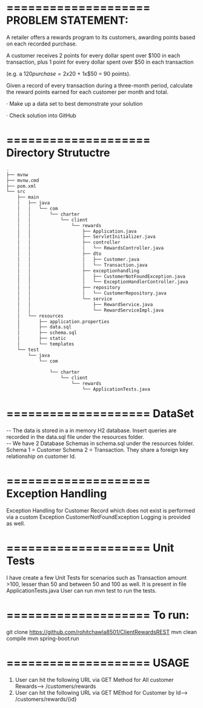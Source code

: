 
====================
PROBLEM STATEMENT:
====================

A retailer offers a rewards program to its customers, awarding points based on each recorded purchase. 

A customer receives 2 points for every dollar spent over $100 in each transaction, plus 1 point for every dollar spent over $50 in each transaction

(e.g. a $120 purchase = 2x$20 + 1x$50 = 90 points).

Given a record of every transaction during a three-month period, calculate the reward points earned for each customer per month and total. 

·  Make up a data set to best demonstrate your solution

·  Check solution into GitHub



====================
Directory Strutuctre
====================



```bash
.
├── mvnw
├── mvnw.cmd
├── pom.xml
└── src
    ├── main
    │   ├── java
    │   │   └── com
    │   │       └── charter
    │   │           └── client
    │   │               └── rewards
    │   │                   ├── Application.java
    │   │                   ├── ServletInitializer.java
    │   │                   ├── controller
    │   │                   │   └── RewardsController.java
    │   │                   ├── dto
    │   │                   │   ├── Customer.java
    │   │                   │   └── Transaction.java
    │   │                   ├── exceptionhandling
    │   │                   │   ├── CustomerNotFoundException.java
    │   │                   │   └── ExceptionHandlerController.java
    │   │                   ├── repository
    │   │                   │   └── CustomerRepository.java
    │   │                   └── service
    │   │                       ├── RewardService.java
    │   │                       └── RewardServiceImpl.java
    │   └── resources
    │       ├── application.properties
    │       ├── data.sql
    │       ├── schema.sql
    │       ├── static
    │       └── templates
    └── test
        └── java
            └── com
            
                └── charter
                    └── client
                        └── rewards
                            └── ApplicationTests.java

```

====================
DataSet
====================
-- The data is stored in a in memory H2 database. Insert queries are recorded in the data.sql file under the resources folder.  
-- We have 2 Database Schemas in schema.sql under the resources folder. Schema 1 = Customer Schema 2 = Transaction. They share a foreign key relationship on customer Id.

====================
Exception Handling
====================
Exception Handling for Customer Record which does not exist is performed via a custom Exception CustomerNotFoundException
Logging is provided as well.

====================
Unit Tests
====================
I have create a few Unit Tests for scenarios such as Transaction amount >100, lesser than 50 and between 50 and 100 as well. It is present in file ApplicationTests.java
User can run  mvn test to run the tests.

====================
To run:
====================
git clone https://github.com/rohitchawla8501/ClientRewardsREST
mvn clean compile
mvn spring-boot:run

====================
USAGE
====================
1. User can hit the following URL via GET Method for All customer Rewards--> /customers/rewards
2. User can hit the following URL via GET MEthod for Customer by Id--> /customers/rewards/{id} 
